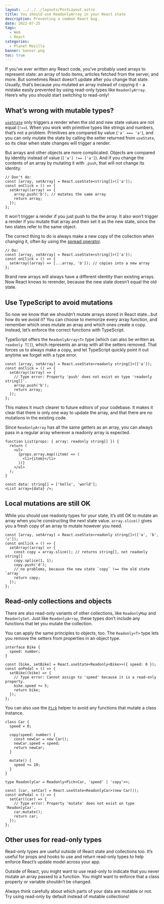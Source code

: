 ```yaml
---
layout: ../../../layouts/PostLayout.astro
title: You should use ReadonlyArray in your React state
description: Preventing a common React bug.
date: 2022-07-25
tags:
  - Web
  - React
categories:
  - Planet Mozilla
banner: banner.png
toc: true
---
```


If you’ve ever written any React code, you’ve probably used arrays to represent state: an array of todo items, articles fetched from the server, and more. But sometimes React doesn’t update after you change that state. Usually, that’s because you mutated an array instead of copying it - a mistake easily prevented by using read-only types like `ReadonlyArray`. Here’s why you should start switching to read-only!

## What’s wrong with mutable types?

[`useState`](https://reactjs.org/docs/hooks-state.html) only triggers a render when the old and new state values are not equal (`!==`). When you work with primitive types like strings and numbers, that’s not a problem. Primitives are compared by value (`'a' === 'a'`), and you can only mutate the state by calling the setter returned from `useState`, so its clear when state changes will trigger a render.

But arrays and other objects are more complicated. Objects are compared by identity instead of value (`['a'] !== ['a']`). And if you change the contents of an array by mutating it with `.push`, that will not change its identity.

```tsx
// Don't do:
const [array, setArray] = React.useState<string[]>(['a']);
const onClick = () => {
  setArray((array) => {
    array.push('b'); // mutates the same array
    return array;
  });
};
```

It won’t trigger a render if you just push to the the array. It also won’t trigger a render if you mutate that array and then set it as the new state, since the two states refer to the same object.

The correct thing to do is always make a new copy of the collection when changing it, often by using the [spread operator](https://developer.mozilla.org/en-US/docs/Web/JavaScript/Reference/Operators/Spread_syntax).

```tsx
// Do:
const [array, setArray] = React.useState<string[]>(['a']);
const onClick = () => {
  setArray((array) => [...array, 'b']); // copies into a new array
};
```

Brand new arrays will always have a different identity than existing arrays. Now React knows to rerender, because the new state doesn’t equal the old state.

## Use TypeScript to avoid mutations

So now we know that we shouldn’t mutate arrays stored in React state…but how do we avoid it? You can choose to memorize every array function, and remember which ones mutate an array and which ones create a copy. Instead, let’s enforce the correct functions with TypeScript.

TypeScript offers the `ReadonlyArray<T>` type (which can also be written as `readonly T[]`), which represents an array with all the setters removed. That forces us to always make a copy, and let TypeScript quickly point it out anytime we forget with a type error.

```tsx
const [array, setArray] = React.useState<readonly string[]>(['a']);
const onClick = () => {
  setArray((array) => {
    // Type error: Property 'push' does not exist on type 'readonly string[]'.
    array.push('b');
    return array;
  });
};
```

This makes it much clearer to future editors of your codebase. It makes it clear that there is only one way to update the array, and that there are no mutations in the existing code.

Since `ReadonlyArray` has all the same getters as an array, you can always pass in a regular array wherever a readonly array is expected.

```tsx
function List(props: { array: readonly string[] }) {
  return (
    <ul>
      {props.array.map((item) => (
        <li>{item}</li>
      ))}
    </ul>
  );
}

const data: string[] = ['hello', 'world'];
<List array={data} />;
```

## Local mutations are still OK

While you should use readonly types for your state, it’s still OK to mutate an array when you’re constructing the next state value. `array.slice()` gives you a fresh copy of an array to mutate however you need.

```tsx
const [array, setArray] = React.useState<readonly string[]>(['a', 'b', 'c']);
const onClick = () => {
  setArray((array) => {
    const copy = array.slice(); // returns string[], not readonly string[]
    copy.splice(1, 1);
    copy.push('d');
    // no problems, because the new state `copy` !== the old state `array`
    return copy;
  });
};
```

## Read-only collections and objects

There are also read-only variants of other collections, like `ReadonlyMap` and `ReadonlySet`. Just like `ReadonlyArray`, these types don’t include any functions that let you mutate the collection.

You can apply the same principles to objects, too. The `Readonly<T>` type lets you remove the setters from properties in an object type.

```tsx
interface Bike {
  speed: number;
}

const [bike, setBike] = React.useState<Readonly<Bike>>({ speed: 0 });
const onPedal = () => {
  setBike((bike) => {
    // Type error: Cannot assign to 'speed' because it is a read-only property.
    bike.speed += 5;
    return bike;
  });
};
```

You can also use the [`Pick`](https://www.typescriptlang.org/docs/handbook/utility-types.html) helper to avoid any functions that mutate a class instance.

```tsx
class Car {
  speed = 0;

  copy(speed: number) {
    const newCar = new Car();
    newCar.speed = speed;
    return newCar;
  }

  mutate() {
    speed += 10;
  }
}

type ReadonlyCar = Readonly<Pick<Car, 'speed' | 'copy'>>;

const [car, setCar] = React.useState<ReadonlyCar>(new Car());
const onPedal = () => {
  setCar((car) => {
    // Type error: Property 'mutate' does not exist on type 'ReadonlyCar'.
    car.mutate();
    return car;
  });
};
```

## Other uses for read-only types

Read-only types are useful outside of React state and collections too. It’s useful for props and hooks to use and return read-only types to help enforce React’s update model across your app.

Outside of React, you might want to use read-only to indicate that you never mutate an array passed to a function. You might want to enforce that a class property or variable shouldn’t be changed.

Always think carefully about which parts of your data are mutable or not. Try using read-only by default instead of mutable collections!
